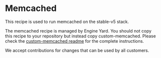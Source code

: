# Memcached

This recipe is used to run memcached on the stable-v5 stack.

The memcached recipe is managed by Engine Yard. You should not copy this recipe to your repository but instead copy custom-memcached. Please check the [custom-memcached readme](../../custom-cookbooks/memcached/cookbooks/custom-memcached) for the complete instructions.

We accept contributions for changes that can be used by all customers.

